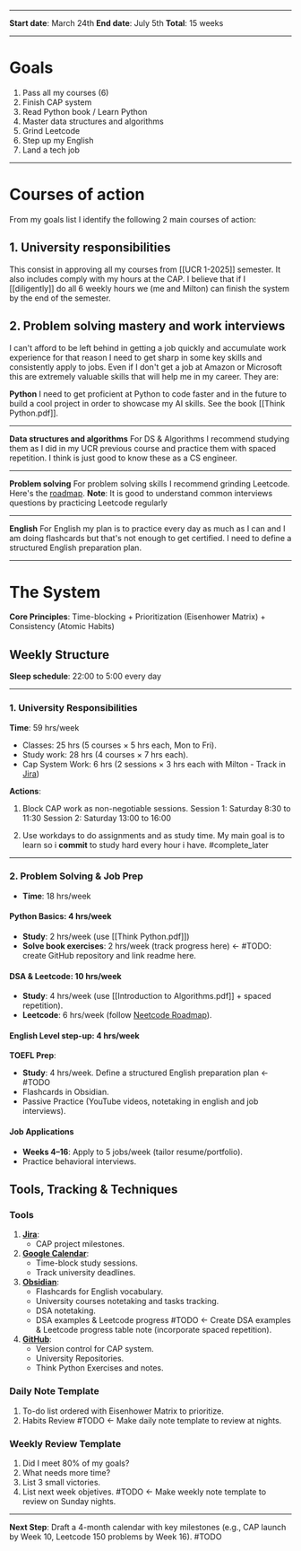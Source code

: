 ___
**Start date**: March 24th
**End date**: July 5th
**Total**: 15 weeks
___
# Goals
1. Pass all my courses (6)
2. Finish CAP system
3. Read Python book / Learn Python
4. Master data structures and algorithms
5. Grind Leetcode
6. Step up my English
7. Land a tech job
___
#  Courses of action
From my goals list I identify the following 2 main courses of action:
## 1. University responsibilities
This consist in approving all my courses from [[UCR 1-2025]] semester.
It also includes comply with my hours at the CAP. I believe that if I [[diligently]] do all 6 weekly hours we (me and Milton) can finish the system by the end of the semester.

## 2. Problem solving mastery and work interviews
I can't afford to be left behind in getting a job quickly and accumulate work experience for that reason I need to get sharp in some key skills and consistently apply to jobs. Even if I don't get a job at Amazon or Microsoft this are extremely valuable skills that will help me in my career. They are:

**Python**
I need to get proficient at Python to code faster and in the future to build a cool project in order to showcase my AI skills. See the book [[Think Python.pdf]].
___
**Data structures and algorithms**
For DS & Algorithms I recommend studying them as I did in my UCR previous course and practice them with spaced repetition. I think is just good to know these as a CS engineer.
___
**Problem solving**
For problem solving skills I recommend grinding Leetcode. Here's the [roadmap](https://neetcode.io/roadmap).
**Note**: It is good to understand common interviews questions by practicing Leetcode regularly
___
**English**
For English my plan is to practice every day as much as I can and I am doing flashcards but that's not enough to get certified. I need to define a structured English preparation plan.
___
# The System
**Core Principles**: Time-blocking + Prioritization (Eisenhower Matrix) + Consistency (Atomic Habits)
## Weekly Structure
**Sleep schedule**: 22:00 to 5:00 every day
___
### 1. University Responsibilities
**Time**: 59 hrs/week
- Classes: 25 hrs (5 courses × 5 hrs each, Mon to Fri).
- Study work: 28 hrs (4 courses × 7 hrs each).
- Cap System Work: 6 hrs (2 sessions × 3 hrs each with Milton - Track in [Jira](https://brandontrg.atlassian.net/jira/software/projects/KAN/boards/1))

**Actions**:
1. Block CAP work as non-negotiable sessions.
	Session 1: Saturday 8:30 to 11:30
	Session 2: Saturday 13:00 to 16:00
	
2. Use workdays to do assignments and as study time. My main goal is to learn so i **commit** to study hard every hour i have.
	#complete_later 

___
### 2. Problem Solving & Job Prep
- **Time**: 18 hrs/week
#### Python Basics: 4 hrs/week
- **Study**: 2 hrs/week (use [[Think Python.pdf]])
- **Solve book exercises**: 2 hrs/week (track progress here) <- #TODO: create GitHub repository and link readme here.
#### DSA & Leetcode: 10 hrs/week
- **Study**: 4 hrs/week (use [[Introduction to Algorithms.pdf]] + spaced repetition).
- **Leetcode**: 6 hrs/week (follow [Neetcode Roadmap](https://neetcode.io/roadmap)).
#### English Level step-up: 4 hrs/week
**TOEFL Prep**:
- **Study**: 4 hrs/week. Define a structured English preparation plan <- #TODO 
- Flashcards in Obsidian.
- Passive Practice (YouTube videos, notetaking in english and job interviews).
#### Job Applications
- **Weeks 4–16**: Apply to 5 jobs/week (tailor resume/portfolio).
- Practice behavioral interviews.

## Tools, Tracking & Techniques

### Tools
1. [**Jira**](https://brandontrg.atlassian.net/jira/software/projects/KAN/boards/1):
	- CAP project milestones.
2. [**Google Calendar**](https://calendar.google.com/calendar/u/0/r/week): 
	- Time-block study sessions.
	- Track university deadlines.
3. [**Obsidian**](https://github.com/BrandonTrigueros/ObsidianVault):
	- Flashcards for English vocabulary.
	- University courses notetaking and tasks tracking.
	- DSA notetaking.
	- DSA examples & Leetcode progress #TODO <- Create DSA examples & Leetcode progress table note (incorporate spaced repetition).
4. [**GitHub**](https://github.com/):
	- Version control for CAP system.
	- University Repositories.
	- Think Python Exercises and notes.

### Daily Note Template
1. To-do list ordered with Eisenhower Matrix to prioritize.
2. Habits Review
#TODO <- Make daily note template to review at nights.

### Weekly Review Template
1. Did I meet 80% of my goals?
2. What needs more time?
3. List 3 small victories.
4. List next week objetives.
#TODO <- Make weekly note template to review on Sunday nights.

---
**Next Step**: Draft a 4-month calendar with key milestones (e.g., CAP launch by Week 10, Leetcode 150 problems by Week 16). #TODO 